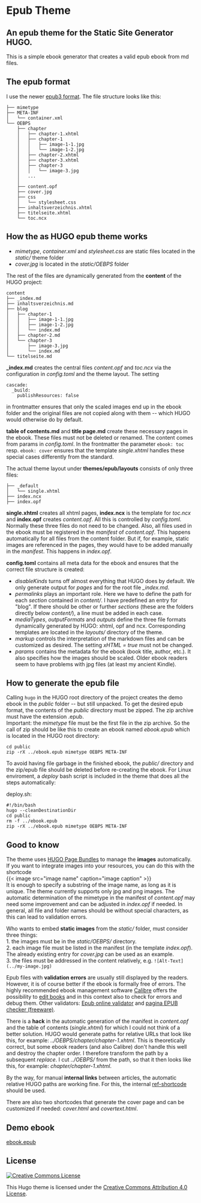 # Epub Theme
## An epub theme for the Static Site Generator HUGO.

This is a simple ebook generator that creates a valid epub ebook from md files.

## The epub format

I use the newer [epub3 format](http://hoffmann.bplaced.net/epub/epub3.php). The file structure looks like this:

```
├── mimetype
├── META-INF
│   └── container.xml
└── OEBPS
    ├── chapter
    │   ├── chapter-1.xhtml
    │   ├── chapter-1
    │   │   ├── image-1-1.jpg
    │   │   └── image-1-2.jpg
    │   ├── chapter-2.xhtml
    │   ├── chapter-3.xhtml
    │   ├── chapter-3
    │   │   └── image-3.jpg
    │   ...
    │
    ├── content.opf
    ├── cover.jpg
    ├── css
    │   └── stylesheet.css
    ├── inhaltsverzeichnis.xhtml
    ├── titelseite.xhtml
    └── toc.ncx
```

## How the as HUGO epub theme works

* _mimetype_, _container.xml_ and _stylesheet.css_ are static files located in the _static/_ theme folder
* _cover.jpg_ is located in the _static/OEBPS_ folder

The rest of the files are dynamically generated from the **content** of the HUGO project:

```
content
├── _index.md
├── inhaltsverzeichnis.md
├── blog
│   ├── chapter-1
│   │   ├── image-1-1.jpg
│   │   ├── image-1-2.jpg
│   │   └── index.md
│   ├── chapter-2.md
│   └── chapter-3
│       ├── image-3.jpg
│       └── index.md
└── titelseite.md
```

**_index.md** creates the central files _content.opf_ and _toc.ncx_ via the configuration in _config.toml_ and the theme layout. The setting

```
cascade:
  _build:
    publishResources: false
```

in frontmatter ensures that only the scaled images end up in the ebook folder and the original files are not copied along with them -- which HUGO would otherwise do by default.

**table of contents.md** and **title page.md** create these necessary pages in the ebook. These files must not be deleted or renamed. The content comes from params in _config.toml_. In the frontmatter the parameter
`ebook: toc`
resp.
`ebook: cover`
ensures that the template _single.xhtml_ handles these special cases differently from the standard.

The actual theme layout under **themes/epub/layouts** consists of only three files:

```
├── _default
│   └── single.xhtml
├── index.ncx
├── index.opf
```

**single.xhtml** creates all xhtml pages, **index.ncx** is the template for _toc.ncx_ and **index.opf** creates _content.opf_. All this is controlled by _config.toml_. Normally these three files do not need to be changed. 
Also, all files used in the ebook must be registered in the _manifest_ of _content.opf_. This happens automatically for all files from the content folder. But if, for example, static images are referenced in the pages, they would have to be added manually in the _manifest_. This happens in _index.opf_.

**config.toml** contains all meta data for the ebook and ensures that the correct file structure is created:

* _disableKinds_ turns off almost everything that HUGO does by default. We only generate output for _pages_ and for the root file *_index.md*.
* _permalinks_ plays an important role. Here we have to define the path for each _section_ contained in _content/_. I have predefined an entry for "blog". If there should be other or further _sections_ (these are the folders directly below _content/_), a line must be added in each case.
* _mediaTypes_, _outputFormats_ and _outputs_ define the three file formats dynamically generated by HUGO: xhtml, opf and ncx. Corresponding templates are located in the _layouts/_ directory of the theme.
* _markup_ controls the interpretation of the markdown files and can be customized as desired. The setting _xHTML = true_ must not be changed.
* _params_ contains the metadata for the ebook (book title, author, etc.). It also specifies how the images should be scaled. Older ebook readers seem to have problems with jpg files (at least my ancient Kindle).

## How to generate the epub file

Calling `hugo` in the HUGO root directory of the project creates the demo ebook in the _public_ folder -- but still unpacked. To get the desired epub format, the contents of the _public_ directory must be zipped. The zip archive must have the extension .epub.  
Important: the _mimetype_ file must be the first file in the zip archive. So the call of zip should be like this to create an ebook named _ebook.epub_ which is located in the HUGO root directory:

```shell
cd public
zip -rX ../ebook.epub mimetype OEBPS META-INF
```
To avoid having file garbage in the finished ebook, the _public/_ directory and the zip/epub file should be deleted before re-creating the ebook. For Linux enviroment, a _deploy_ bash script is included in the theme that does all the steps automatically:

deploy.sh:
```shell
#!/bin/bash
hugo --cleanDestinationDir
cd public
rm -f ../ebook.epub
zip -rX ../ebook.epub mimetype OEBPS META-INF
```

## Good to know

The theme uses [HUGO Page Bundles](https://gohugo.io/content-management/page-bundles/) to manage the **images** automatically. If you want to integrate images into your resources, you can do this with the shortcode  
{{&lt; image src=&quot;image name&quot; caption=&quot;image caption&quot; &gt;}}  
It is enough to specify a substring of the image name, as long as it is unique. The theme currently supports only jpg and png images. The automatic determination of the mimetype in the manifest of _content.opf_ may need some improvement and can be adjusted in _index.opf_ if needed. In general, all file and folder names should be without special characters, as this can lead to validation errors.

Who wants to embed **static images** from the _static/_ folder, must consider three things:
<br />1. the images must be in the _static/OEBPS/_ directory.
<br />2. each image file must be listed in the manifest (in the template _index.opf_). The already existing entry for _cover.jpg_ can be used as an example.
<br />3. the files must be addressed in the content relatively, e.g. `![Alt-Text](../my-image.jpg)`

Epub files with **validation errors** are usually still displayed by the readers. However, it is of course better if the ebook is formally free of errors. The highly recommended ebook management software [Calibre](https://calibre-ebook.com/) offers the possibility to [edit books](https://manual.calibre-ebook.com/de/edit.html) and in this context also to check for errors and debug them. Other validators: [Epub online validator](https://www.ebookit.com/tools/bp/Bo/eBookIt/epub-validator) and [pagina EPUB checker (freeware)](https://www.pagina.gmbh/produkte/epub-checker/).

There is a **hack** in the automatic generation of the manifest in _content.opf_ and the table of contents (_single.xhtml_) for which I could not think of a better solution. HUGO would generate paths for relative URLs that look like this, for example: _../OEBPS/chapter/chapter-1.xhtml_. This is theoretically correct, but some ebook readers (and also Calibre) don't handle this well and destroy the chapter order. I therefore transform the path by a subsequent _replace_. I cut _../OEBPS/_ from the path, so that it then looks like this, for example: _chapter/chapter-1.xhtml_.

By the way, for manual **internal links** between articles, the automatic relative HUGO paths are working fine. For this, the internal [ref-shortcode](https://gohugo.io/content-management/shortcodes/#ref-and-relref) should be used.

There are also two shortcodes that generate the cover page and can be customized if needed: _cover.html_ and _covertext.html_.

## Demo ebook

[ebook.epub](https://weitblick.org/ebook.epub)

## License

<a rel="license" href="http://creativecommons.org/licenses/by/4.0/" class="license-button"><img alt="Creative Commons License" style="border-width:0" src="https://i.creativecommons.org/l/by/4.0/88x31.png"></a>

This Hugo theme is licensed under the [Creative Commons Attribution 4.0 License](LICENSE).
